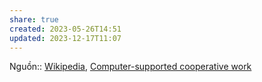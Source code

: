 ```yaml
---
share: true
created: 2023-05-26T14:51
updated: 2023-12-17T11:07
---
```


Nguồn:: [Wikipedia](../../../%CE%9E%20Ngu%E1%BB%93n/Wikipedia.md), [Computer-supported cooperative work](https://en.wikipedia.org/wiki/Computer-supported_cooperative_work#Standardization_in_information_infrastructure)
